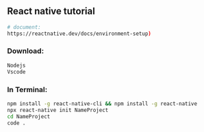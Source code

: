 ## React native tutorial

```bash
# document: 
https://reactnative.dev/docs/environment-setup)
```

### Download:
```bash
Nodejs
Vscode
```

### In Terminal:
```bash
npm install -g react-native-cli && npm install -g react-native
npx react-native init NameProject
cd NameProject
code .
```
